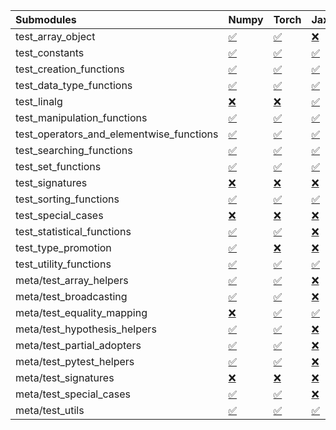| Submodules                               | Numpy                                                                                                                           | Torch                                                                                                                           | Jax                                                                                                                             | Tensorflow                                                                                                                      |
|:-----------------------------------------|:--------------------------------------------------------------------------------------------------------------------------------|:--------------------------------------------------------------------------------------------------------------------------------|:--------------------------------------------------------------------------------------------------------------------------------|:--------------------------------------------------------------------------------------------------------------------------------|
| test_array_object                        | <a href="https://github.com/unifyai/ivy/runs/8247513806?check_suite_focus=true" rel="noopener noreferrer" target="_blank">✅</a> | <a href="https://github.com/unifyai/ivy/runs/8247517053?check_suite_focus=true" rel="noopener noreferrer" target="_blank">✅</a> | <a href="https://github.com/unifyai/ivy/runs/8247520098?check_suite_focus=true" rel="noopener noreferrer" target="_blank">❌</a> | <a href="https://github.com/unifyai/ivy/runs/8247523473?check_suite_focus=true" rel="noopener noreferrer" target="_blank">✅</a> |
| test_constants                           | <a href="https://github.com/unifyai/ivy/runs/8247513944?check_suite_focus=true" rel="noopener noreferrer" target="_blank">✅</a> | <a href="https://github.com/unifyai/ivy/runs/8247517190?check_suite_focus=true" rel="noopener noreferrer" target="_blank">✅</a> | <a href="https://github.com/unifyai/ivy/runs/8247520211?check_suite_focus=true" rel="noopener noreferrer" target="_blank">✅</a> | <a href="https://github.com/unifyai/ivy/runs/8247523615?check_suite_focus=true" rel="noopener noreferrer" target="_blank">✅</a> |
| test_creation_functions                  | <a href="https://github.com/unifyai/ivy/runs/8247514055?check_suite_focus=true" rel="noopener noreferrer" target="_blank">✅</a> | <a href="https://github.com/unifyai/ivy/runs/8247517323?check_suite_focus=true" rel="noopener noreferrer" target="_blank">✅</a> | <a href="https://github.com/unifyai/ivy/runs/8247520370?check_suite_focus=true" rel="noopener noreferrer" target="_blank">✅</a> | <a href="https://github.com/unifyai/ivy/runs/8247523731?check_suite_focus=true" rel="noopener noreferrer" target="_blank">✅</a> |
| test_data_type_functions                 | <a href="https://github.com/unifyai/ivy/runs/8247514190?check_suite_focus=true" rel="noopener noreferrer" target="_blank">✅</a> | <a href="https://github.com/unifyai/ivy/runs/8247517470?check_suite_focus=true" rel="noopener noreferrer" target="_blank">✅</a> | <a href="https://github.com/unifyai/ivy/runs/8247520473?check_suite_focus=true" rel="noopener noreferrer" target="_blank">✅</a> | <a href="https://github.com/unifyai/ivy/runs/8247523886?check_suite_focus=true" rel="noopener noreferrer" target="_blank">✅</a> |
| test_linalg                              | <a href="https://github.com/unifyai/ivy/runs/8247514314?check_suite_focus=true" rel="noopener noreferrer" target="_blank">❌</a> | <a href="https://github.com/unifyai/ivy/runs/8247517607?check_suite_focus=true" rel="noopener noreferrer" target="_blank">❌</a> | <a href="https://github.com/unifyai/ivy/runs/8247520627?check_suite_focus=true" rel="noopener noreferrer" target="_blank">✅</a> | <a href="https://github.com/unifyai/ivy/runs/8247524032?check_suite_focus=true" rel="noopener noreferrer" target="_blank">❌</a> |
| test_manipulation_functions              | <a href="https://github.com/unifyai/ivy/runs/8247514472?check_suite_focus=true" rel="noopener noreferrer" target="_blank">✅</a> | <a href="https://github.com/unifyai/ivy/runs/8247517712?check_suite_focus=true" rel="noopener noreferrer" target="_blank">✅</a> | <a href="https://github.com/unifyai/ivy/runs/8247520808?check_suite_focus=true" rel="noopener noreferrer" target="_blank">✅</a> | <a href="https://github.com/unifyai/ivy/runs/8247524165?check_suite_focus=true" rel="noopener noreferrer" target="_blank">✅</a> |
| test_operators_and_elementwise_functions | <a href="https://github.com/unifyai/ivy/runs/8247514605?check_suite_focus=true" rel="noopener noreferrer" target="_blank">✅</a> | <a href="https://github.com/unifyai/ivy/runs/8247517823?check_suite_focus=true" rel="noopener noreferrer" target="_blank">✅</a> | <a href="https://github.com/unifyai/ivy/runs/8247520973?check_suite_focus=true" rel="noopener noreferrer" target="_blank">✅</a> | <a href="https://github.com/unifyai/ivy/runs/8247524316?check_suite_focus=true" rel="noopener noreferrer" target="_blank">✅</a> |
| test_searching_functions                 | <a href="https://github.com/unifyai/ivy/runs/8247514724?check_suite_focus=true" rel="noopener noreferrer" target="_blank">✅</a> | <a href="https://github.com/unifyai/ivy/runs/8247517924?check_suite_focus=true" rel="noopener noreferrer" target="_blank">✅</a> | <a href="https://github.com/unifyai/ivy/runs/8247521118?check_suite_focus=true" rel="noopener noreferrer" target="_blank">✅</a> | <a href="https://github.com/unifyai/ivy/runs/8247524500?check_suite_focus=true" rel="noopener noreferrer" target="_blank">✅</a> |
| test_set_functions                       | <a href="https://github.com/unifyai/ivy/runs/8247514859?check_suite_focus=true" rel="noopener noreferrer" target="_blank">✅</a> | <a href="https://github.com/unifyai/ivy/runs/8247518036?check_suite_focus=true" rel="noopener noreferrer" target="_blank">✅</a> | <a href="https://github.com/unifyai/ivy/runs/8247521268?check_suite_focus=true" rel="noopener noreferrer" target="_blank">✅</a> | <a href="https://github.com/unifyai/ivy/runs/8247524728?check_suite_focus=true" rel="noopener noreferrer" target="_blank">✅</a> |
| test_signatures                          | <a href="https://github.com/unifyai/ivy/runs/8247515000?check_suite_focus=true" rel="noopener noreferrer" target="_blank">❌</a> | <a href="https://github.com/unifyai/ivy/runs/8247518145?check_suite_focus=true" rel="noopener noreferrer" target="_blank">❌</a> | <a href="https://github.com/unifyai/ivy/runs/8247521475?check_suite_focus=true" rel="noopener noreferrer" target="_blank">❌</a> | <a href="https://github.com/unifyai/ivy/runs/8247524877?check_suite_focus=true" rel="noopener noreferrer" target="_blank">❌</a> |
| test_sorting_functions                   | <a href="https://github.com/unifyai/ivy/runs/8247515207?check_suite_focus=true" rel="noopener noreferrer" target="_blank">✅</a> | <a href="https://github.com/unifyai/ivy/runs/8247518285?check_suite_focus=true" rel="noopener noreferrer" target="_blank">✅</a> | <a href="https://github.com/unifyai/ivy/runs/8247521603?check_suite_focus=true" rel="noopener noreferrer" target="_blank">✅</a> | <a href="https://github.com/unifyai/ivy/runs/8247525042?check_suite_focus=true" rel="noopener noreferrer" target="_blank">✅</a> |
| test_special_cases                       | <a href="https://github.com/unifyai/ivy/runs/8247515359?check_suite_focus=true" rel="noopener noreferrer" target="_blank">❌</a> | <a href="https://github.com/unifyai/ivy/runs/8247518412?check_suite_focus=true" rel="noopener noreferrer" target="_blank">❌</a> | <a href="https://github.com/unifyai/ivy/runs/8247521718?check_suite_focus=true" rel="noopener noreferrer" target="_blank">❌</a> | <a href="https://github.com/unifyai/ivy/runs/8247525192?check_suite_focus=true" rel="noopener noreferrer" target="_blank">❌</a> |
| test_statistical_functions               | <a href="https://github.com/unifyai/ivy/runs/8247515491?check_suite_focus=true" rel="noopener noreferrer" target="_blank">✅</a> | <a href="https://github.com/unifyai/ivy/runs/8247518551?check_suite_focus=true" rel="noopener noreferrer" target="_blank">✅</a> | <a href="https://github.com/unifyai/ivy/runs/8247521864?check_suite_focus=true" rel="noopener noreferrer" target="_blank">❌</a> | <a href="https://github.com/unifyai/ivy/runs/8247525306?check_suite_focus=true" rel="noopener noreferrer" target="_blank">❌</a> |
| test_type_promotion                      | <a href="https://github.com/unifyai/ivy/runs/8247515611?check_suite_focus=true" rel="noopener noreferrer" target="_blank">✅</a> | <a href="https://github.com/unifyai/ivy/runs/8247518661?check_suite_focus=true" rel="noopener noreferrer" target="_blank">❌</a> | <a href="https://github.com/unifyai/ivy/runs/8247522013?check_suite_focus=true" rel="noopener noreferrer" target="_blank">❌</a> | <a href="https://github.com/unifyai/ivy/runs/8247525419?check_suite_focus=true" rel="noopener noreferrer" target="_blank">❌</a> |
| test_utility_functions                   | <a href="https://github.com/unifyai/ivy/runs/8247515727?check_suite_focus=true" rel="noopener noreferrer" target="_blank">✅</a> | <a href="https://github.com/unifyai/ivy/runs/8247518771?check_suite_focus=true" rel="noopener noreferrer" target="_blank">✅</a> | <a href="https://github.com/unifyai/ivy/runs/8247522167?check_suite_focus=true" rel="noopener noreferrer" target="_blank">✅</a> | <a href="https://github.com/unifyai/ivy/runs/8247525531?check_suite_focus=true" rel="noopener noreferrer" target="_blank">✅</a> |
| meta/test_array_helpers                  | <a href="https://github.com/unifyai/ivy/runs/8247515845?check_suite_focus=true" rel="noopener noreferrer" target="_blank">✅</a> | <a href="https://github.com/unifyai/ivy/runs/8247518899?check_suite_focus=true" rel="noopener noreferrer" target="_blank">✅</a> | <a href="https://github.com/unifyai/ivy/runs/8247522277?check_suite_focus=true" rel="noopener noreferrer" target="_blank">❌</a> | <a href="https://github.com/unifyai/ivy/runs/8247525670?check_suite_focus=true" rel="noopener noreferrer" target="_blank">✅</a> |
| meta/test_broadcasting                   | <a href="https://github.com/unifyai/ivy/runs/8247515965?check_suite_focus=true" rel="noopener noreferrer" target="_blank">✅</a> | <a href="https://github.com/unifyai/ivy/runs/8247519031?check_suite_focus=true" rel="noopener noreferrer" target="_blank">✅</a> | <a href="https://github.com/unifyai/ivy/runs/8247522396?check_suite_focus=true" rel="noopener noreferrer" target="_blank">❌</a> | <a href="https://github.com/unifyai/ivy/runs/8247525831?check_suite_focus=true" rel="noopener noreferrer" target="_blank">✅</a> |
| meta/test_equality_mapping               | <a href="https://github.com/unifyai/ivy/runs/8247516096?check_suite_focus=true" rel="noopener noreferrer" target="_blank">❌</a> | <a href="https://github.com/unifyai/ivy/runs/8247519183?check_suite_focus=true" rel="noopener noreferrer" target="_blank">✅</a> | <a href="https://github.com/unifyai/ivy/runs/8247522513?check_suite_focus=true" rel="noopener noreferrer" target="_blank">✅</a> | <a href="https://github.com/unifyai/ivy/runs/8247525959?check_suite_focus=true" rel="noopener noreferrer" target="_blank">✅</a> |
| meta/test_hypothesis_helpers             | <a href="https://github.com/unifyai/ivy/runs/8247516203?check_suite_focus=true" rel="noopener noreferrer" target="_blank">✅</a> | <a href="https://github.com/unifyai/ivy/runs/8247519310?check_suite_focus=true" rel="noopener noreferrer" target="_blank">✅</a> | <a href="https://github.com/unifyai/ivy/runs/8247522634?check_suite_focus=true" rel="noopener noreferrer" target="_blank">❌</a> | <a href="https://github.com/unifyai/ivy/runs/8247526107?check_suite_focus=true" rel="noopener noreferrer" target="_blank">✅</a> |
| meta/test_partial_adopters               | <a href="https://github.com/unifyai/ivy/runs/8247516337?check_suite_focus=true" rel="noopener noreferrer" target="_blank">✅</a> | <a href="https://github.com/unifyai/ivy/runs/8247519413?check_suite_focus=true" rel="noopener noreferrer" target="_blank">✅</a> | <a href="https://github.com/unifyai/ivy/runs/8247522798?check_suite_focus=true" rel="noopener noreferrer" target="_blank">❌</a> | <a href="https://github.com/unifyai/ivy/runs/8247526286?check_suite_focus=true" rel="noopener noreferrer" target="_blank">✅</a> |
| meta/test_pytest_helpers                 | <a href="https://github.com/unifyai/ivy/runs/8247516501?check_suite_focus=true" rel="noopener noreferrer" target="_blank">✅</a> | <a href="https://github.com/unifyai/ivy/runs/8247519564?check_suite_focus=true" rel="noopener noreferrer" target="_blank">✅</a> | <a href="https://github.com/unifyai/ivy/runs/8247522917?check_suite_focus=true" rel="noopener noreferrer" target="_blank">❌</a> | <a href="https://github.com/unifyai/ivy/runs/8247526396?check_suite_focus=true" rel="noopener noreferrer" target="_blank">✅</a> |
| meta/test_signatures                     | <a href="https://github.com/unifyai/ivy/runs/8247516610?check_suite_focus=true" rel="noopener noreferrer" target="_blank">❌</a> | <a href="https://github.com/unifyai/ivy/runs/8247519721?check_suite_focus=true" rel="noopener noreferrer" target="_blank">❌</a> | <a href="https://github.com/unifyai/ivy/runs/8247523059?check_suite_focus=true" rel="noopener noreferrer" target="_blank">❌</a> | <a href="https://github.com/unifyai/ivy/runs/8247526492?check_suite_focus=true" rel="noopener noreferrer" target="_blank">❌</a> |
| meta/test_special_cases                  | <a href="https://github.com/unifyai/ivy/runs/8247516727?check_suite_focus=true" rel="noopener noreferrer" target="_blank">✅</a> | <a href="https://github.com/unifyai/ivy/runs/8247519850?check_suite_focus=true" rel="noopener noreferrer" target="_blank">✅</a> | <a href="https://github.com/unifyai/ivy/runs/8247523200?check_suite_focus=true" rel="noopener noreferrer" target="_blank">❌</a> | <a href="https://github.com/unifyai/ivy/runs/8247526576?check_suite_focus=true" rel="noopener noreferrer" target="_blank">✅</a> |
| meta/test_utils                          | <a href="https://github.com/unifyai/ivy/runs/8247516906?check_suite_focus=true" rel="noopener noreferrer" target="_blank">✅</a> | <a href="https://github.com/unifyai/ivy/runs/8247519942?check_suite_focus=true" rel="noopener noreferrer" target="_blank">✅</a> | <a href="https://github.com/unifyai/ivy/runs/8247523336?check_suite_focus=true" rel="noopener noreferrer" target="_blank">✅</a> | <a href="https://github.com/unifyai/ivy/runs/8247526682?check_suite_focus=true" rel="noopener noreferrer" target="_blank">✅</a> |